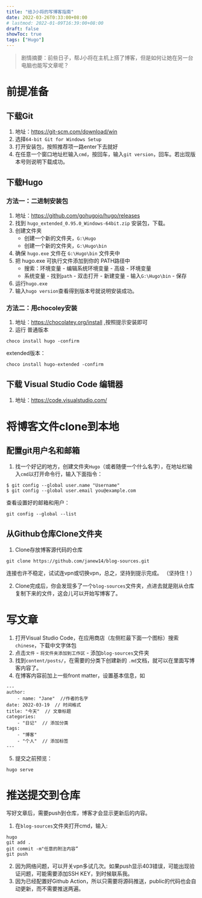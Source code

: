 ```yaml
---
title: "给J小将的写博客指南"
date: 2022-03-26T0:33:00+08:00
# lastmod: 2022-01-09T16:39:00+08:00
draft: false
showToc: true
tags: ["Hugo"]
---
```


>剧情摘要：前些日子，帮J小将在主机上搭了博客，但是如何让她在另一台电脑也能写文章呢？

# 前提准备
## 下载Git
1. 地址：https://git-scm.com/download/win
2. 选择`64-bit Git for Windows Setup`
3. 打开安装包，按照推荐项一路enter下去就好
4. 在任意一个窗口地址栏输入`cmd`，按回车，输入`git version`，回车。若出现版本号则说明下载成功。

## 下载Hugo
### 方法一：二进制安装包
1. 地址：https://github.com/gohugoio/hugo/releases
2. 找到 `hugo_extended_0.95.0_Windows-64bit.zip` 安装包，下载。
1. 创建文件夹
    - 创建一个新的文件夹，`G:\Hugo`
    - 创建一个新的文件夹，`G:\Hugo\bin`
2. 确保 `hugo.exe` 文件在 `G:\Hugo\bin` 文件夹中
3. 把 hugo.exe 可执行文件添加到你的 PATH路径中
    - 搜索：环境变量 - 编辑系统环境变量 - 高级 - 环境变量
    - 系统变量 - 找到`path` - 双击打开 - 新建变量 - 输入`G:\Hugo\bin` - 保存 
4. 运行`hugo.exe`
5. 输入`hugo version`查看得到版本号就说明安装成功。

### 方法二：用chocoley安装
1. 地址：https://chocolatey.org/install ,按照提示安装即可
2. 运行
普通版本
```
choco install hugo -confirm
```

extended版本：
```
choco install hugo-extended -confirm
```

## 下载 Visual Studio Code 编辑器
1. 地址：https://code.visualstudio.com/

# 将博客文件clone到本地
## 配置git用户名和邮箱
1. 找一个好记的地方，创建文件夹`Hugo`（或者随便一个什么名字），在地址栏输入`cmd`以打开命令行，输入下面指令：  
```
$ git config --global user.name "Username"
$ git config --global user.email you@example.com 
```

查看设置好的邮箱和用户：
```
git config --global --list
```

## 从Github仓库Clone文件夹
1. Clone存放博客源代码的仓库
```
git clone https://github.com/janew14/blog-sources.git
```
连接也许不稳定，试试连vpn或切换vpn，总之，坚持到提示完成。
（坚持住！）

2. Clone完成后，你会发现多了一个`blog-sources`文件夹，点进去就是刚从仓库复制下来的文件，这会儿可以开始写博客了。

# 写文章
1. 打开Visual Studio Code，在应用商店（左侧栏最下面一个图标）搜索`chinese`，下载中文字体包
2. 点击`文件` - `将文件夹添加到工作区` - 添加`blog-sources`文件夹
3. 找到`content/posts/`，在需要的分类下创建新的 `.md`文档，就可以在里面写博客内容了。
4. 在博客内容前加上一些front matter，设置基本信息，如
```
---
author:
    - name: "Jane"  //作者的名字
date: 2022-03-19  // 时间格式
title: "今天"  // 文章标题
categories:
    - "日记"  // 添加分类
tags:
    - "博客"
    - "个人"  // 添加标签
---
```

5. 提交之前预览：
```
hugo serve
```

# 推送提交到仓库
写好文章后，需要push到仓库，博客才会显示更新后的内容。
1. 在`blog-sources`文件夹打开cmd，输入:
```
hugo
git add .
git commit -m"任意的附注内容”
git push
```
2. 因为网络问题，可以开关vpn多试几次。如果push显示403错误，可能出现验证问题，可能需要添加SSH KEY，到时候联系我。  
3. 因为已经配置好Github Action，所以只需要将源码推送，public的代码也会自动更新，而不需要推送两遍。